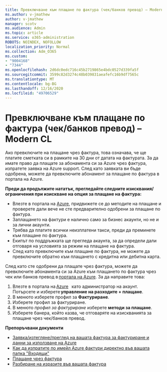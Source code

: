 ```yaml
---
title: Превключване към плащане по фактура (чек/банков превод) – Modern CL
ms.author: v-jmathew
author: v-jmathew
manager: scotv
ms.audience: Admin
ms.topic: article
ms.service: o365-administration
ROBOTS: NOINDEX, NOFOLLOW
localization_priority: Normal
ms.collection: Adm_O365
ms.custom:
- "9004168"
- "7344"
ms.openlocfilehash: 2d6dc0edc716c45b2719865e4bdc0527d339fa5f
ms.sourcegitcommit: 3599c82d3274c48b039831aeafefc16b9df7565c
ms.translationtype: MT
ms.contentlocale: bg-BG
ms.lasthandoff: 12/16/2020
ms.locfileid: "49706529"
---
```

# <a name="switch-to-invoice-pay-checkwire-transfer---modern-cl"></a>Превключване към плащане по фактура (чек/банков превод) – Modern CL

Ако превключите на плащане чрез фактура, това означава, че ще платите сметката си в рамките на 30 дни от датата на фактурата. За да имате право да плащате за абонамента си за Azure чрез фактура, изпратете заявка на Azure support. След като заявката ви бъде одобрена, можете да превключите абонамент за плащане по фактура в портала на Azure.

**Преди да продължите нататък, прегледайте следните изисквания/ограничения при изискване на опция за плащане на фактура:**

- Влезте в портала на [Azure](https://portal.azure.com/), придвижете се до методите на плащане и проверете дали вече не сте предварително одобрени за плащане по фактура.
- Заплащането на фактури е налично само за бизнес акаунти, но не и за лични акаунти.
- Трябва да платите всички неизплатени такси, преди да преминете към плащане по фактура.
- Екипът по поддръжката ще прегледа акаунта, за да определи дали отговаря на условията за режим на плащане на фактура.
- След като превключите към плащане по фактура, не можете да превключите обратно към плащането с кредитна или дебитна карта.

След като сте одобрени да плащате чрез фактура, можете да превключите абонамента си за Azure към плащането по фактура чрез чек или банков превод в [портала на Azure](https://portal.azure.com/).
За да направите това:

1. Влезте в портала на [Azure](https://portal.azure.com/)   като администратор на акаунт. Потърсете и изберете **управление на разходите + плащане**.
2. В менюто изберете профил за **Фактуриране**.
3. Изберете профил за фактуриране.
4. В менюто *профил за фактуриране* изберете **методи за плащане**.
5. Изберете банера, който казва, че отговаряте на изискванията за плащане чрез чек/банков превод.

**Препоръчвани документи**

- [Заявка/изтегляне/преглед на вашата фактура за фактуриране и данни за използване на Azure](https://docs.microsoft.com/azure/billing/billing-download-azure-invoice-daily-usage-date)
- [Как да изпратите по имейл Azure фактури директно във вашата папка "Входящи"](https://docs.microsoft.com/azure/billing/billing-download-azure-invoice-daily-usage-date)
- [Плащане чрез фактура](https://docs.microsoft.com/azure/billing/billing-how-to-pay-by-invoice)
- [Разбиране на изразите във вашата фактура](https://docs.microsoft.com/azure/billing/billing-understand-your-invoice)
